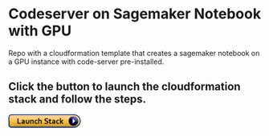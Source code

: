 # Codeserver on Sagemaker Notebook with GPU

Repo with a cloudformation template that creates a sagemaker notebook on a GPU instance with code-server pre-installed.

## Click the button to launch the cloudformation stack and follow the steps.

[![launch-stack.png](launch-stack.png)](https://console.aws.amazon.com/cloudformation/home#/stacks/new?stackName=odeserver-on-sagemaker-notebook-with-gpu&templateURL=https://public-assets-vincent-claes.s3.eu-west-1.amazonaws.com/codeserver-on-sagemaker-notebook-with-gpu/codeserver-on-sagemaker-notebook-with-gpu.yml)
